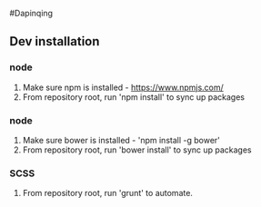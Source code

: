 #Dapinqing

## Dev installation
### node
1. Make sure npm is installed - https://www.npmjs.com/
1. From repository root, run 'npm install' to sync up packages

### node
1. Make sure bower is installed - 'npm install -g bower'
1. From repository root, run 'bower install' to sync up packages

### SCSS
1. From repository root, run 'grunt' to automate.
